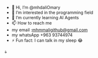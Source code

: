- 👋 Hi, I’m @mhdaliOmary
- 👀 I’m interested in the programming field
- 🌱 I’m currently learning AI Agents
- 📫 How to reach me
- my email :mhmmaligithub@gmail.com
- my whatsApp +963 93744974
- ⚡ Fun fact: I can talk in my sleep 😂


ة
